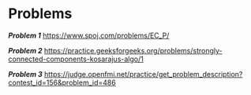 # Problems

***Problem 1*** https://www.spoj.com/problems/EC_P/

***Problem 2*** https://practice.geeksforgeeks.org/problems/strongly-connected-components-kosarajus-algo/1

***Problem 3*** https://judge.openfmi.net/practice/get_problem_description?contest_id=156&problem_id=486
